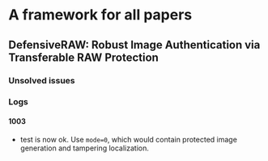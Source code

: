 # A framework for all papers
## DefensiveRAW: Robust Image Authentication via Transferable RAW Protection
### Unsolved issues


### Logs
#### 1003

- test is now ok. Use ```mode=0```, which would contain protected image generation and tampering localization.
